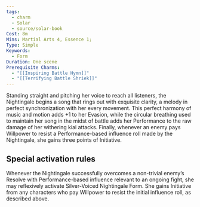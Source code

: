 ```yaml
---
tags:
  - charm
  - Solar
  - source/solar-book
Cost: 8m
Mins: Martial Arts 4, Essence 1;
Type: Simple
Keywords:
  - Form
Duration: One scene
Prerequisite Charms:
  - "[[Inspiring Battle Hymn]]"
  - "[[Terrifying Battle Shriek]]"
---
```

Standing straight and pitching her voice to reach all listeners, the Nightingale begins a song that rings out with exquisite clarity, a melody in perfect synchronization with her every movement. This perfect harmony of music and motion adds +1 to her Evasion, while the circular breathing used to maintain her song in the midst of battle adds her Performance to the raw damage of her withering kiai attacks. Finally, whenever an enemy pays Willpower to resist a Performance-based influence roll made by the Nightingale, she gains three points of Initiative. 

## Special activation rules

Whenever the Nightingale successfully overcomes a non-trivial enemy’s Resolve with Performance-based influence relevant to an ongoing fight, she may reflexively activate Silver-Voiced Nightingale Form. She gains Initiative from any characters who pay Willpower to resist the initial influence roll, as described above.